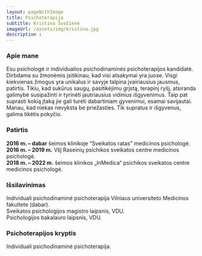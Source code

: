 ```yaml
---
layout: pageWithImage
title: Psichoterapija
subtitle: Kristina Švažienė
imageUrl: /assets/img/kristina.jpg
description :
---
```


### Apie mane
Esu psichologė ir individualios psichodinaminės psichoterapijos kandidatė. Dirbdama su žmonėmis
įsitikinau, kad visi atsakymai yra juose. Visgi kiekvienas žmogus yra unikalus ir savyje talpina
įvairiausius jausmus, patirtis. Tikiu, kad sukūrus saugų, pasitikėjimu grįstą, terapinį ryšį, atsiranda
galimybė susipažinti ir tyrinėti jautriausius vidinius išgyvenimus. Taip pat suprasti kokią įtaką jie gali
turėti dabartiniam gyvenimui, esamai savijautai. Manau, kad niekas nevyksta be priežasties. Tik
supratus ir išgyvenus, galima tikėtis pokyčio.

### Patirtis
**2016 m. – dabar** šeimos klinikoje “Sveikatos ratas” medicinos psichologė.<br>
**2016 m. – 2019 m.** VšĮ Raseinių psichikos sveikatos centre medicinos psichologė.<br>
**2018 m. – 2022 m.** šeimos klinikos „InMedica“ psichikos sveikatos centre medicinos psichologė.

### Išsilavinimas
Individuali psichodinaminė psichoterapija Vilniaus universiteto Medicinos fakultete (dabar).<br>
Sveikatos psichologijos magistro laipsnis, VDU.<br>
Psichologijos bakalauro laipsnis, VDU.

### Psichoterapijos kryptis
Individuali psichodinaminė psichoterapija.